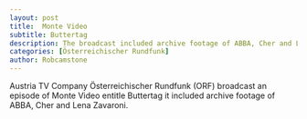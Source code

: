 ```yaml
---
layout: post
title:  Monte Video
subtitle: Buttertag
description: The broadcast included archive footage of ABBA, Cher and Lena Zavaroni.
categories: [Österreichischer Rundfunk]
author: Robcamstone
---
```


Austria TV Company Österreichischer Rundfunk (ORF) broadcast an episode of Monte Video entitle Buttertag it included archive footage of ABBA, Cher and Lena Zavaroni.

